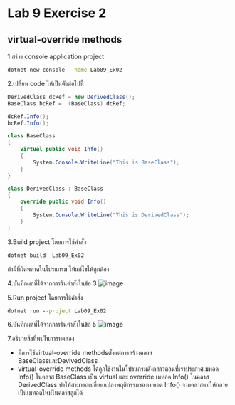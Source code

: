# Lab 9 Exercise 2

## virtual-override methods

1.สร้าง console application project

```cmd
dotnet new console --name Lab09_Ex02
```

2.เปลี่ยน code ให้เป็นดังต่อไปนี้

```cs
DerivedClass dcRef = new DerivedClass();
BaseClass bcRef =  (BaseClass) dcRef;

dcRef.Info();
bcRef.Info();

class BaseClass
{
    virtual public void Info()
    {
        System.Console.WriteLine("This is BaseClass");
    }
}

class DerivedClass : BaseClass
{
    override public void Info()
    {
        System.Console.WriteLine("This is DerivedClass");
    }
}
```

3.Build project โดยการใช้คำสั่ง

```cmd
dotnet build  Lab09_Ex02
```

ถ้ามีที่ผิดพลาดในโปรแกรม ให้แก้ไขให้ถูกต้อง

4.บันทึกผลที่ได้จากการรันคำสั่งในข้อ 3
![image](https://github.com/65030121natthamon/03376836-OOP-2566-Lab-09/assets/144195611/2a42a708-5ace-4e46-b663-a154aae23cb5)

5.Run project โดยการใช้คำสั่ง

```cmd
dotnet run --project Lab09_Ex02
```

6.บันทึกผลที่ได้จากการรันคำสั่งในข้อ 5
![image](https://github.com/65030121natthamon/03376836-OOP-2566-Lab-09/assets/144195611/874a214a-02cf-41b9-bc96-839c91a931c3)

7.อธิบายสิ่งที่พบในการทดลอง
- มีการใช้virtual-override methodsตั้งแต่การสร้างคลาส BaseClassและDevivedClass
- virtual-override methods ได้ถูกใช้งานในโปรแกรมดังกล่าวตอนที่เราประกาศเมทอด Info() ในคลาส BaseClass เป็น virtual และ override เมทอด Info() ในคลาส DerivedClass ทำให้สามารถเปลี่ยนแปลงพฤติกรรมของเมทอด Info() จากคลาสแม่ให้กลายเป็นเมทอดใหม่ในคลาสลูกได้
